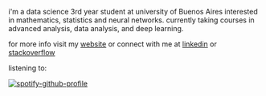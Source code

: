 i'm a data science 3rd year student at university of Buenos Aires interested in mathematics, statistics and neural networks. currently taking courses in advanced analysis, data analysis, and deep learning.

for more info visit my <a href="https://lmendezayl.github.io" target="blank">website</a> or connect with me at <a href="https://linkedin.com/in/lmendezayala" target="blank">linkedin</a> or <a href="https://stackoverflow.com/users/15786259/lmendezayala" target="blank">stackoverflow</a>

listening to:

[![spotify-github-profile](https://spotify-github-profile.kittinanx.com/api/view?uid=roguesir360&cover_image=true&theme=novatorem&show_offline=false&background_color=121212&interchange=false&bar_color_cover=true&bar_color=53b14f)](https://spotify-github-profile.kittinanx.com/api/view?uid=roguesir360&redirect=true)
